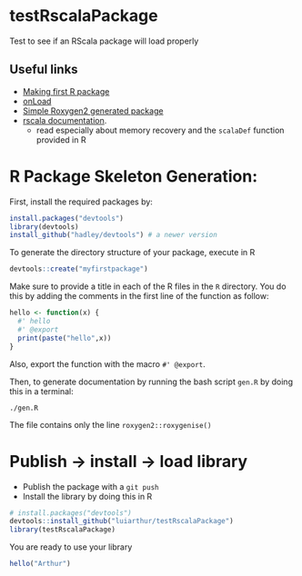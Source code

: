 # testRscalaPackage
Test to see if an RScala package will load properly

## Useful links

- [Making first R package](http://tinyheero.github.io/jekyll/update/2015/07/26/making-your-first-R-package.html)
- [onLoad](http://r-pkgs.had.co.nz/r.html)
- [Simple Roxygen2 generated package](https://hilaryparker.com/2014/04/29/writing-an-r-package-from-scratch/)
- [rscala documentation](https://cran.r-project.org/web/packages/rscala/rscala.pdf).
    - read especially about memory recovery and the `scalaDef` function provided in R

# R Package Skeleton Generation:
First, install the required packages by:

```R
install.packages("devtools")
library(devtools)
install_github("hadley/devtools") # a newer version
```

To generate the directory structure of your package,
execute in R 

```R
devtools::create("myfirstpackage")
```

Make sure to provide a title in each of the R files in the
`R` directory. You do this by adding the comments
in the first line of the function as follow:

```R
hello <- function(x) {
  #' hello
  #' @export
  print(paste("hello",x))
}
```

Also, export the function with the macro `#' @export`.


Then, to generate documentation by running the bash
script `gen.R` by doing this in a terminal:

`./gen.R`

The file contains only the line `roxygen2::roxygenise()`

# Publish -> install -> load library

- Publish the package with a `git push`
- Install the library by doing this in R
```R
# install.packages("devtools")
devtools::install_github("luiarthur/testRscalaPackage")
library(testRscalaPackage)
```

You are ready to use your library

```R
hello("Arthur")
```
